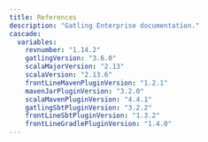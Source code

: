 ```yaml
---
title: References
description: "Gatling Enterprise documentation."
cascade:
  variables:
    revnumber: "1.14.2"
    gatlingVersion: "3.6.0"
    scalaMajorVersion: "2.13"
    scalaVersion: "2.13.6"
    frontLineMavenPluginVersion: "1.2.1"
    mavenJarPluginVersion: "3.2.0"
    scalaMavenPluginVersion: "4.4.1"
    gatlingSbtPluginVersion: "3.2.2"
    frontLineSbtPluginVersion: "1.3.2"
    frontLineGradlePluginVersion: "1.4.0"
---
```

